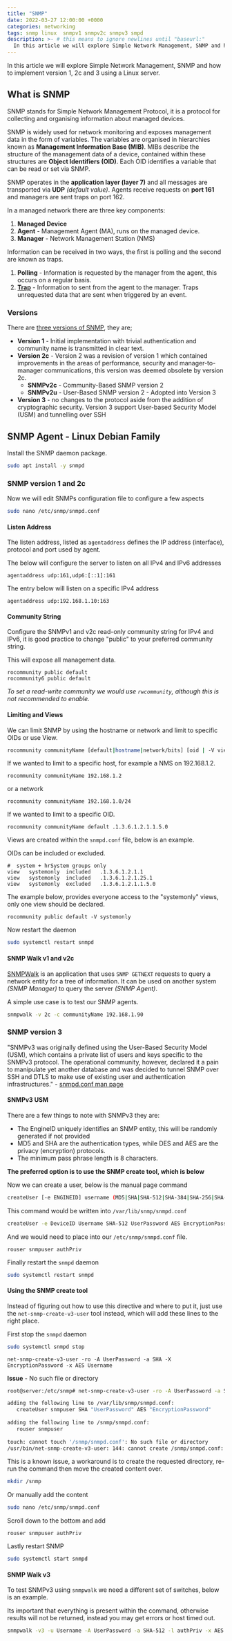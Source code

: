 ```yaml
---
title: "SNMP"
date: 2022-03-27 12:00:00 +0000
categories: networking
tags: snmp linux  snmpv1 snmpv2c snmpv3 smpd
description: >- # this means to ignore newlines until "baseurl:"
  In this article we will explore Simple Network Management, SNMP and how to implement version 1, 2c and 3 using a Linux server.
---
```


In this article we will explore Simple Network Management, SNMP and how to implement version 1, 2c and 3 using a Linux server.

## What is SNMP

SNMP stands for Simple Network Management Protocol, it is a protocol for collecting and organising information about managed devices.

SNMP is widely used for network monitoring and exposes management data in the form of variables. The variables are organised in hierarchies known as **Management Information Base (MIB)**. MIBs describe the structure of the management data of a device, contained within these structures are **Object Identifiers (OID)**. Each OID identifies a variable that can be read or set via SNMP.

SNMP operates in the **application layer (layer 7)** and all messages are transported via **UDP** *(default value)*. Agents receive requests on **port 161** and managers are sent traps on port 162.

In a managed network there are three key components:

1. **Managed Device**
2. **Agent** - Management Agent (MA), runs on the managed device.
3. **Manager** - Network Management Station (NMS)

Information can be received in two ways, the first is polling and the second are known as traps.

1. **Polling** - Information is requested by the manager from the agent, this occurs on a regular basis.
2. [**Trap**](https://www.solarwinds.com/resources/it-glossary/snmp-traps) - Information to sent from the agent to the manager. Traps unrequested data that are sent when triggered by an event.

### Versions

There are [three versions of SNMP](https://en.wikipedia.org/wiki/Simple_Network_Management_Protocol), they are;

* **Version 1** - Initial implementation with trivial authentication and community name is transmitted in clear text.
* **Version 2c** - Version 2 was a revision of version 1 which contained improvements in the areas of performance, security and manager-to-manager communications, this version was deemed obsolete by version 2c.
  * **SNMPv2c** - Community-Based SNMP version 2
  * **SNMPv2u** - User-Based SNMP version 2 - Adopted into Version 3
* **Version 3** - no changes to the protocol aside from the addition of cryptographic security. Version 3 support User-based Security Model (USM) and tunnelling over SSH

## SNMP Agent - Linux Debian Family

Install the SNMP daemon package.

```bash
sudo apt install -y snmpd
```

### SNMP version 1 and 2c

Now we will edit SNMPs configuration file to configure a few aspects

```bash
sudo nano /etc/snmp/snmpd.conf
```

#### Listen Address

The listen address, listed as `agentaddress` defines the IP address (interface), protocol and port used by agent.

The below will configure the server to listen on all IPv4 and IPv6 addresses

```text
agentaddress udp:161,udp6:[::1]:161
```

The entry below will listen on a specific IPv4 address

```text
agentaddress udp:192.168.1.10:163
```

#### Community String

Configure the SNMPv1 and v2c read-only community string for IPv4 and IPv6, it is good practice to change "public" to your preferred community string.

This will expose all management data.

```text
rocommunity public default
rocommunity6 public default
```

*To set a read-write community we would use `rwcommunity`, although this is not recommended to enable.*

#### Limiting and Views

We can limit SNMP by using the hostname or network and limit to specific OIDs or use View.

```bash
rocommunity communityName [default|hostname|network/bits] [oid | -V view]
```

If we wanted to limit to a specific host, for example a NMS on 192.168.1.2.

```text
rocommunity communityName 192.168.1.2
```

or a network

```text
rocommunity communityName 192.168.1.0/24
```

If we wanted to limit to a specific OID.

```text
rocommunity communityName default .1.3.6.1.2.1.1.5.0
```

Views are created within the `snmpd.conf` file, below is an example.

OIDs can be included or excluded.

```text
#  system + hrSystem groups only
view   systemonly  included   .1.3.6.1.2.1.1
view   systemonly  included   .1.3.6.1.2.1.25.1
view   systemonly  excluded   .1.3.6.1.2.1.1.5.0
```

 The example below, provides everyone access to the "systemonly" views, only one view should be declared.

```text
rocommunity public default -V systemonly
```

Now restart the daemon

```bash
sudo systemctl restart snmpd
```

#### SNMP Walk v1 and v2c

[SNMPWalk](https://linux.die.net/man/1/snmpwalk) is an application that uses `SNMP GETNEXT` requests to query a network entity for a tree of information. It can be used on another system *(SNMP Manager)* to query the server *(SNMP Agent)*.

A simple use case is to test our SNMP agents.

```bash
snmpwalk -v 2c -c communityName 192.168.1.90
```

### SNMP version 3

"SNMPv3 was originally defined using the User-Based Security Model (USM), which contains a private list of users and keys specific to the SNMPv3 protocol. The operational community, however, declared it a pain to manipulate yet another database and was decided to tunnel SNMP over SSH and DTLS to make use of existing user and authentication infrastructures." - [snmpd.conf man page](http://www.net-snmp.org/docs/man/snmpd.conf.html)

#### SNMPv3 USM

There are a few things to note with SNMPv3 they are:

* The EngineID uniquely identifies an SNMP entity, this will be randomly generated if not provided
* MD5 and SHA are the authentication types, while DES and AES are the privacy (encryption) protocols.
* The minimum pass phrase length is 8 characters.

**The preferred option is to use the SNMP create tool, which is below**

Now we can create a user, below is the manual page command

```bash
createUser [-e ENGINEID] username (MD5|SHA|SHA-512|SHA-384|SHA-256|SHA-224) authpassphrase [DES|AES] [privpassphrase]
```

This command would be written into `/var/lib/snmp/snmpd.conf`

```bash
createUser -e DeviceID Username SHA-512 UserPassword AES EncryptionPassword
```

And we would need to place into our `/etc/snmp/snmpd.conf` file.

```text
rouser snmpuser authPriv
```

Finally restart the `snmpd` daemon

```bash
sudo systemctl restart snmpd
```

#### Using the SNMP create tool

Instead of figuring out how to use this directive and where to put it, just use the `net-snmp-create-v3-user` tool instead, which will add these lines to the right place.

First stop the `snmpd` daemon

```bash
sudo systemctl snmpd stop
```

```text
net-snmp-create-v3-user -ro -A UserPassword -a SHA -X EncryptionPassword -x AES Username
```

**Issue** - No such file or directory

```bash
root@server:/etc/snmp# net-snmp-create-v3-user -ro -A UserPassword -a SHA-512 -x EncryptionPassword -X AES Username

adding the following line to /var/lib/snmp/snmpd.conf:
   createUser snmpuser SHA "UserPassword" AES "EncryptionPassword"
   
adding the following line to /snmp/snmpd.conf:
   rouser snmpuser
   
touch: cannot touch '/snmp/snmpd.conf': No such file or directory
/usr/bin/net-snmp-create-v3-user: 144: cannot create /snmp/snmpd.conf: Directory nonexistent
```

This is a known issue, a workaround is to create the requested directory, re-run the command then move the created content over.

```bash
mkdir /snmp
```

Or manually add the content

```bash
sudo nano /etc/snmp/snmpd.conf
```

Scroll down to the bottom and add

```text
rouser snmpuser authPriv
```

Lastly restart SNMP

```bash
sudo systemctl start snmpd
```

#### SNMP Walk v3

To test SNMPv3 using `snmpwalk` we need a different set of switches, below is an example.

Its important that everything is present within the command, otherwise results will not be returned, instead you may get errors or host timed out.

```bash
snmpwalk -v3 -u Username -A UserPassword -a SHA-512 -l authPriv -x AES -X EncryptionPassword 192.168.1.x
```
